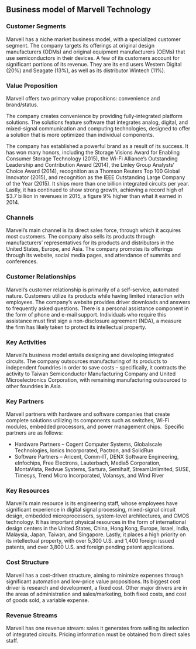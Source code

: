 Business model of Marvell Technology
------------------------------------

 ### Customer Segments

 Marvell has a niche market business model, with a specialized customer segment. The company targets its offerings at original design manufacturers (ODMs) and original equipment manufacturers (OEMs) that use semiconductors in their devices. A few of its customers account for significant portions of its revenue. They are its end users Western Digital (20%) and Seagate (13%), as well as its distributor Wintech (11%).

 ### Value Proposition

 Marvell offers two primary value propositions: convenience and brand/status.

 The company creates convenience by providing fully-integrated platform solutions. The solutions feature software that integrates analog, digital, and mixed-signal communication and computing technologies, designed to offer a solution that is more optimized than individual components.

 The company has established a powerful brand as a result of its success. It has won many honors, including the Storage Visions Award for Enabling Consumer Storage Technology (2015), the Wi-Fi Alliance’s Outstanding Leadership and Contribution Award (2014), the Linley Group Analysts‘ Choice Award (2014), recognition as a Thomson Reuters Top 100 Global Innovator (2015), and recognition as the IEEE Outstanding Large Company of the Year (2015). It ships more than one billion integrated circuits per year. Lastly, it has continued to show strong growth, achieving a record high of $3.7 billion in revenues in 2015, a figure 9% higher than what it earned in 2014.

 ### Channels

 Marvell’s main channel is its direct sales force, through which it acquires most customers. The company also sells its products through manufacturers’ representatives for its products and distributors in the United States, Europe, and Asia. The company promotes its offerings through its website, social media pages, and attendance of summits and conferences.

 ### Customer Relationships

 Marvell’s customer relationship is primarily of a self-service, automated nature. Customers utilize its products while having limited interaction with employees. The company’s website provides driver downloads and answers to frequently asked questions. There is a personal assistance component in the form of phone and e-mail support. Individuals who require this assistance must first sign a non-disclosure agreement (NDA), a measure the firm has likely taken to protect its intellectual property.

 ### Key Activities

 Marvell’s business model entails designing and developing integrated circuits. The company outsources manufacturing of its products to independent foundries in order to save costs – specifically, it contracts the activity to Taiwan Semiconductor Manufacturing Company and United Microelectronics Corporation, with remaining manufacturing outsourced to other foundries in Asia.

 ### Key Partners

 Marvell partners with hardware and software companies that create complete solutions utilizing its components such as switches, Wi-Fi modules, embedded processors, and power management chips.  Specific partners are as follows:

  * Hardware Partners – Cogent Computer Systems, Globalscale Technologies, Ionics Incorporated, Pactron, and SolidRun
 * Software Partners – Aricent, Comm-IT, DENX Software Engineering, eInfochips, Free Electrons, Lauterbach, Media5 Corporation, MontaVista, Redvue Systems, Sartura, Semihalf, StreamUnlimited, SUSE, Timesys, Trend Micro Incorporated, Volansys, and Wind River
  ### Key Resources

 Marvell’s main resource is its engineering staff, whose employees have significant experience in digital signal processing, mixed-signal circuit design, embedded microprocessors, system-level architectures, and CMOS technology. It has important physical resources in the form of international design centers in the United States, China, Hong Kong, Europe, Israel, India, Malaysia, Japan, Taiwan, and Singapore. Lastly, it places a high priority on its intellectual property, with over 5,300 U.S. and 1,400 foreign issued patents, and over 3,800 U.S. and foreign pending patent applications.

 ### Cost Structure

 Marvell has a cost-driven structure, aiming to minimize expenses through significant automation and low-price value propositions. Its biggest cost driver is research and development, a fixed cost. Other major drivers are in the areas of administration and sales/marketing, both fixed costs, and cost of goods sold, a variable expense.

 ### Revenue Streams

 Marvell has one revenue stream: sales it generates from selling its selection of integrated circuits. Pricing information must be obtained from direct sales staff.